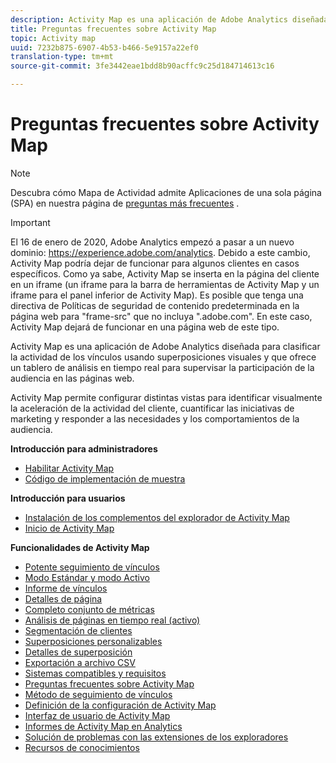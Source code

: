 ```yaml
---
description: Activity Map es una aplicación de Adobe Analytics diseñada para clasificar la actividad de los vínculos usando superposiciones visuales y que ofrece un tablero de análisis en tiempo real para supervisar la participación de la audiencia en las páginas web.
title: Preguntas frecuentes sobre Activity Map
topic: Activity map
uuid: 7232b875-6907-4b53-b466-5e9157a22ef0
translation-type: tm+mt
source-git-commit: 3fe3442eae1bdd8b90acffc9c25d184714613c16

---
```



# Preguntas frecuentes sobre Activity Map

>[!NOTE]
>Descubra cómo Mapa de Actividad admite Aplicaciones de una sola página (SPA) en nuestra página de [preguntas más frecuentes](/help/analyze/activity-map/activitymap-faq.md) .

>[!IMPORTANT]
>El 16 de enero de 2020, Adobe Analytics empezó a pasar a un nuevo dominio: https://experience.adobe.com/analytics. Debido a este cambio, Activity Map podría dejar de funcionar para algunos clientes en casos específicos. Como ya sabe, Activity Map se inserta en la página del cliente en un iframe (un iframe para la barra de herramientas de Activity Map y un iframe para el panel inferior de Activity Map). Es posible que tenga una directiva de Políticas de seguridad de contenido predeterminada en la página web para &quot;frame-src&quot; que no incluya &quot;.adobe.com&quot;. En este caso, Activity Map dejará de funcionar en una página web de este tipo.

Activity Map es una aplicación de Adobe Analytics diseñada para clasificar la actividad de los vínculos usando superposiciones visuales y que ofrece un tablero de análisis en tiempo real para supervisar la participación de la audiencia en las páginas web.

Activity Map permite configurar distintas vistas para identificar visualmente la aceleración de la actividad del cliente, cuantificar las iniciativas de marketing y responder a las necesidades y los comportamientos de la audiencia.

**Introducción para administradores**

* [Habilitar Activity Map](activitymap-getting-started/activitymap-getting-started-admins/activitymap-enable.md)
* [Código de implementación de muestra](activitymap-getting-started/activitymap-getting-started-admins/activitymap-sample-implementation-code.md)

**Introducción para usuarios**

* [Instalación de los complementos del explorador de Activity Map](activitymap-getting-started/activitymap-getting-started-users/activitymap-install.md)
* [Inicio de Activity Map](activitymap-getting-started/activitymap-getting-started-users/activitymap-launch.md)

**Funcionalidades de Activity Map**

* [Potente seguimiento de vínculos](lnk-tracking-overview.md)
* [Modo Estándar y modo Activo](activitymap-standard-live.md)
* [Informe de vínculos](activitymap-links-report.md)
* [Detalles de página](activitymap-page-flow.md)
* [Completo conjunto de métricas](activitymap-complete-metrics.md)
* [Análisis de páginas en tiempo real (activo)](activitymap-realtime.md)
* [Segmentación de clientes](activitymap-multiple-segments.md)
* [Superposiciones personalizables](activitymap-gainerslosers.md)
* [Detalles de superposición](activitymap-overlay-details.md)
* [Exportación a archivo CSV](activitymap-csv.md)
* [Sistemas compatibles y requisitos](activitymap-sysreqs.md)
* [Preguntas frecuentes sobre Activity Map](activitymap-faq.md)
* [Método de seguimiento de vínculos](activitymap-link-tracking/activitymap-link-tracking-methodology.md)
* [Definición de la configuración de Activity Map](activitymap-overlay-settings.md)
* [Interfaz de usuario de Activity Map](activitymap-user-interface.md)
* [Informes de Activity Map en Analytics](activitymap-reporting-analytics.md)
* [Solución de problemas con las extensiones de los exploradores](troubleshooting-browser-extensions.md)
* [Recursos de conocimientos](activitymap-info-resources.md)

